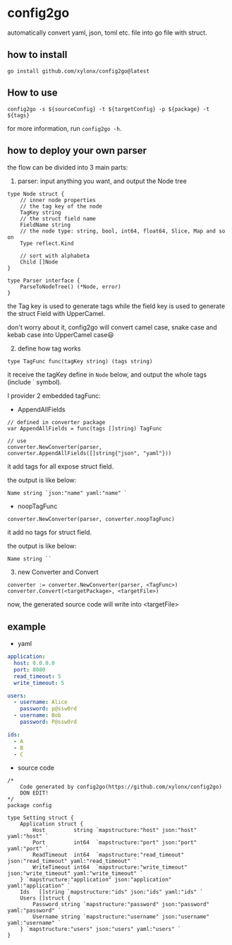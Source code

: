 # config2go

automatically convert yaml, json, toml etc. file into go file with struct.

## how to install

`go install github.com/xylonx/config2go@latest`

## How to use

`config2go -s ${sourceConfig} -t ${targetConfig} -p ${package} -t ${tags}`

for more information, run `config2go -h`.

## how to deploy your own parser

the flow can be divided into 3 main parts:

1. parser: input anything you want, and output the Node tree

```golang
type Node struct {
	// inner node properties
	// the tag key of the node
	TagKey string
	// the struct field name
	FieldName string
	// the node type: string, bool, int64, float64, Slice, Map and so on
	Type reflect.Kind

	// sort with alphabeta
	Child []Node
}

type Parser interface {
	ParseToNodeTree() (*Node, error)
}
```

the Tag key is used to generate tags while the field key is used to generate the struct Field with UpperCamel.

don't worry about it, config2go will convert camel case, snake case and kebab case into UpperCamel case😃

2. define how tag works

```golang
type TagFunc func(tagKey string) (tags string)
```

it receive the tagKey define in `Node` below, and output the whole tags (include \` symbol).

I provider 2 embedded tagFunc:

- AppendAllFields
  
```golang
// defined in converter package
var AppendAllFields = func(tags []string) TagFunc

// use
converter.NewConverter(parser, converter.AppendAllFields([]string{"json", "yaml"}))
```

it add tags for all expose struct field.

the output is like below:

```golang
Name string `json:"name" yaml:"name" `
```

- noopTagFunc

```golang
converter.NewConverter(parser, converter.noopTagFunc)
```

it add no tags for struct field.

the output is like below:

```golang
Name string ``
```

3. new Converter and Convert

```golang
converter := converter.NewConverter(parser, <TagFunc>)
converter.Convert(<targetPackage>, <targetFile>)
```

now, the generated source code will write into \<targetFile\>

## example

- yaml

```yaml
application:
  host: 0.0.0.0
  port: 8080
  read_timeout: 5
  write_timeout: 5

users:
  - username: Alice
    password: p@ssw0rd
  - username: Bob
    password: P@ssw0rd

ids:
  - A
  - B
  - C
```

- source code

```golang
/*
	Code generated by config2go(https://github.com/xylonx/config2go)
	DON EDIT!
*/
package config

type Setting struct {
	Application struct {
		Host         string `mapstructure:"host" json:"host" yaml:"host" `
		Port         int64  `mapstructure:"port" json:"port" yaml:"port" `
		ReadTimeout  int64  `mapstructure:"read_timeout" json:"read_timeout" yaml:"read_timeout" `
		WriteTimeout int64  `mapstructure:"write_timeout" json:"write_timeout" yaml:"write_timeout" `
	} `mapstructure:"application" json:"application" yaml:"application" `
	Ids   []string `mapstructure:"ids" json:"ids" yaml:"ids" `
	Users []struct {
		Password string `mapstructure:"password" json:"password" yaml:"password" `
		Username string `mapstructure:"username" json:"username" yaml:"username" `
	} `mapstructure:"users" json:"users" yaml:"users" `
}
```